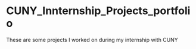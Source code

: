 # CUNY_Innternship_Projects_portfolio
These are some projects I worked on during my internship with CUNY
